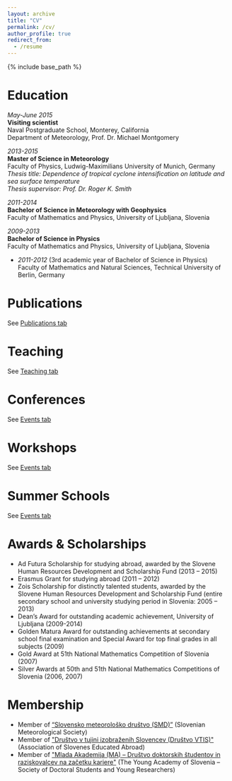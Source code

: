 ```yaml
---
layout: archive
title: "CV"
permalink: /cv/
author_profile: true
redirect_from:
  - /resume
---
```


{% include base_path %}


Education
======

_May-June 2015_<br/> 
**Visiting scientist**<br/> 
Naval Postgraduate School, Monterey, California<br/> 
Department of Meteorology, Prof. Dr. Michael Montgomery


_2013-2015_<br/>
**Master of Science in Meteorology**<br/> 
Faculty of Physics, Ludwig-Maximilians University of Munich, Germany<br/> 
_Thesis title: Dependence of tropical cyclone intensification on latitude and sea surface temperature_<br/> 
_Thesis supervisor: Prof. Dr. Roger K. Smith_

_2011-2014_<br/>
**Bachelor of Science in Meteorology with Geophysics**<br/>
Faculty of Mathematics and Physics, University of Ljubljana, Slovenia

_2009-2013_<br/>
**Bachelor of Science in Physics**<br/>
Faculty of Mathematics and Physics, University of Ljubljana, Slovenia<br/>
  * _2011-2012_ (3rd academic year of Bachelor of Science in Physics)<br/>
    Faculty of Mathematics and Natural Sciences, Technical University of Berlin, Germany

Publications
======
See [Publications tab](https://ninacrnivec.github.io/publications/)
  
Teaching
======
See [Teaching tab](https://ninacrnivec.github.io/teaching/)
  
Conferences
======
See [Events tab](https://ninacrnivec.github.io/events/)

Workshops
======
See [Events tab](https://ninacrnivec.github.io/events/)

Summer Schools
======
See [Events tab](https://ninacrnivec.github.io/events/)
  
Awards & Scholarships
======   
* Ad Futura Scholarship for studying abroad, awarded by the Slovene Human Resources Development and Scholarship Fund (2013 – 2015)
* Erasmus Grant for studying abroad (2011 – 2012)
* Zois Scholarship for distinctly talented students, awarded by the Slovene Human Resources Development and Scholarship Fund (entire secondary school and university studying period in Slovenia: 2005 – 2013)
* Dean’s Award for outstanding academic achievement, University of Ljubljana (2009-2014)
* Golden Matura Award for outstanding achievements at secondary school final examination and Special Award for top final grades in all subjects (2009)
* Gold Award at 51th National Mathematics Competition of Slovenia (2007)
* Silver Awards at 50th and 51th National Mathematics Competitions of Slovenia (2006, 2007)
  
Membership
======
* Member of [“Slovensko meteorološko društvo (SMD)”](http://www.smd.v-izdelavi.si/domov/) (Slovenian Meteorological Society)
* Member of ["Društvo v tujini izobraženih Slovencev (Društvo VTIS)"](https://www.drustvovtis.si/) (Association of Slovenes Educated Abroad) 
* Member of ["Mlada Akademija (MA) – Društvo doktorskih študentov in raziskovalcev na začetku kariere"](https://www.mladaakademija.si/) (The Young Academy of Slovenia – Society of Doctoral Students and Young Researchers) 

